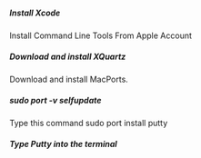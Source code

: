 ##### Install Xcode
Install Command Line Tools From Apple Account
##### Download and install XQuartz
Download and install  MacPorts.
##### sudo port -v selfupdate
Type this command sudo port install putty
##### Type Putty into the terminal
